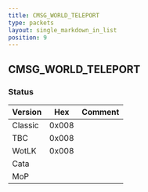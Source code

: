 ```yaml
---
title: CMSG_WORLD_TELEPORT
type: packets
layout: single_markdown_in_list
position: 9
---
```


## CMSG_WORLD_TELEPORT

### Status

Version    | Hex        | Comment
---------- | ---------- | ---------- 
Classic    | 0x008      |  
TBC        | 0x008      |  
WotLK      | 0x008      |  
Cata       |            | 
MoP        |            | 